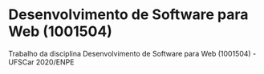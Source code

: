 # Desenvolvimento de Software para Web (1001504)
Trabalho da disciplina Desenvolvimento de Software para Web (1001504) - UFSCar 2020/ENPE
